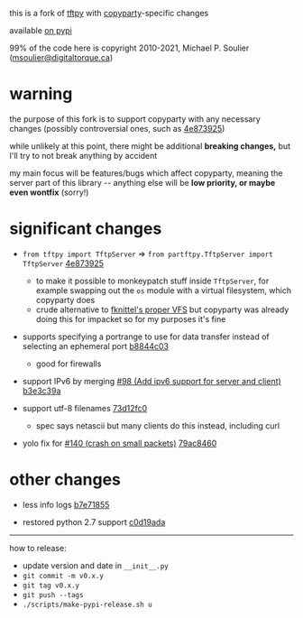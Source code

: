 this is a fork of [tftpy](https://github.com/msoulier/tftpy) with [copyparty](https://github.com/9001/copyparty)-specific changes

available [on pypi](https://pypi.org/project/partftpy/)

99% of the code here is copyright 2010-2021, Michael P. Soulier (msoulier@digitaltorque.ca)


# warning

the purpose of this fork is to support copyparty with any necessary changes (possibly controversial ones, such as [4e873925](https://github.com/9001/partftpy/commit/4e873925))

while unlikely at this point, there might be additional **breaking changes,** but I'll try to not break anything by accident

my main focus will be features/bugs which affect copyparty, meaning the server part of this library -- anything else will be **low priority, or maybe even wontfix** (sorry!)


# significant changes

* `from tftpy import TftpServer` => `from partftpy.TftpServer import TftpServer` [4e873925](https://github.com/9001/partftpy/commit/4e873925)
  * to make it possible to monkeypatch stuff inside `TftpServer`, for example swapping out the `os` module with a virtual filesystem, which copyparty does
  * crude alternative to [fknittel's proper VFS](https://github.com/msoulier/tftpy/pull/30) but copyparty was already doing this for impacket so for my purposes it's fine

* supports specifying a portrange to use for data transfer instead of selecting an ephemeral port [b8844c03](https://github.com/9001/partftpy/commit/b8844c03)
  * good for firewalls

* support IPv6 by merging [#98 (Add ipv6 support for server and client)](https://github.com/msoulier/tftpy/pull/98/files) [b3e3c39a](https://github.com/9001/partftpy/commit/b3e3c39a)

* support utf-8 filenames [73d12fc0](https://github.com/9001/partftpy/commit/73d12fc0)
  * spec says netascii but many clients do this instead, including curl

* yolo fix for [#140 (crash on small packets)](https://github.com/msoulier/tftpy/issues/140) [79ac8460](https://github.com/9001/partftpy/commit/79ac8460)


# other changes

* less info logs [b7e71855](https://github.com/9001/partftpy/commit/b7e71855)

* restored python 2.7 support [c0d19ada](https://github.com/9001/partftpy/commit/c0d19ada)


----

how to release:

* update version and date in `__init__.py`
* `git commit -m v0.x.y`
* `git tag v0.x.y`
* `git push --tags`
* `./scripts/make-pypi-release.sh u`

